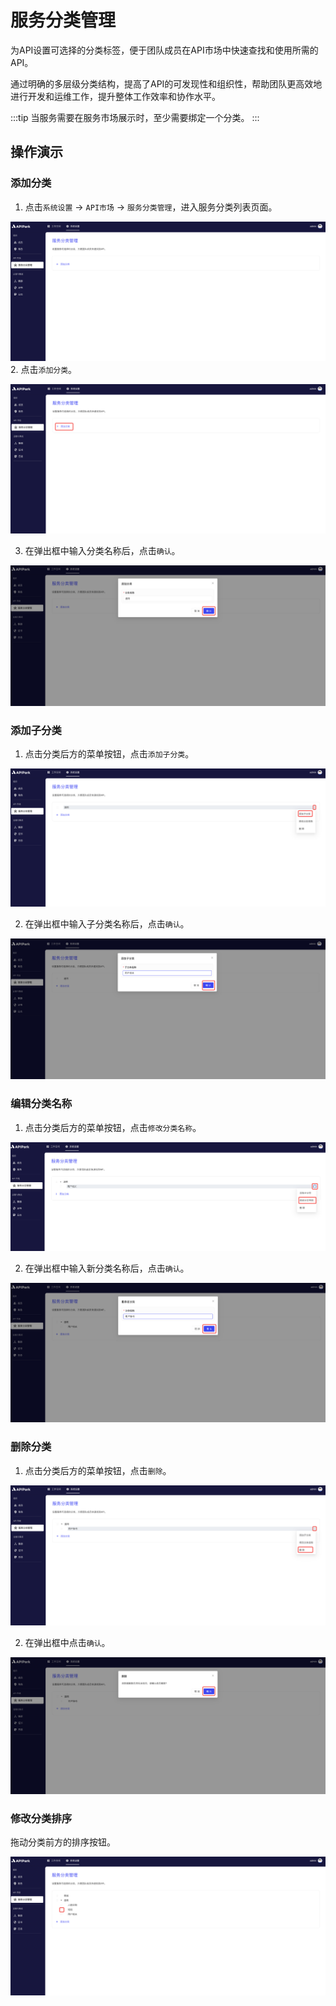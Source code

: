 # 服务分类管理

为API设置可选择的分类标签，便于团队成员在API市场中快速查找和使用所需的API。

通过明确的多层级分类结构，提高了API的可发现性和组织性，帮助团队更高效地进行开发和运维工作，提升整体工作效率和协作水平。


:::tip
当服务需要在服务市场展示时，至少需要绑定一个分类。
:::
## 操作演示
### 添加分类
1. 点击`系统设置` -> `API市场` -> `服务分类管理`，进入服务分类列表页面。

![](images/2024-08-13/de1a33493e8faf8e5a70d38ef5acf7ca831d4168445749e1591f2a59a7d5ca15.png)  
2. 点击`添加分类`。

![](images/2024-08-13/6418688cae73417fe542d2d83f3236f6517b056af6f7d5730f6d8415de1a7744.png)  

3. 在弹出框中输入分类名称后，点击`确认`。

![](images/2024-08-13/cb0bb269919afd7c42638a04c1952f0e769560339f4a03e0d844fd60b083460a.png)  


### 添加子分类
1. 点击分类后方的菜单按钮，点击`添加子分类`。

![](images/2024-08-13/3316462dffd5bb5dfe4068a6712cbc323ee643d92c6bcdb4b692dfaa998b8547.png)  

2. 在弹出框中输入子分类名称后，点击`确认`。

![](images/2024-08-13/cdc2b19e59602936f911cd59cc7dd2fc2c4aa9f23518bd32aa789655e705ddde.png)  


### 编辑分类名称
1. 点击分类后方的菜单按钮，点击`修改分类名称`。

![](images/2024-08-13/76155128de209ea63e489ecd589ef29ed4e52a335d2f30227cd03429f6319d53.png)  

2. 在弹出框中输入新分类名称后，点击`确认`。

![](images/2024-08-13/f3c52e3daa7426e93d22dc74f0f8db75df76ea9271307c818e4fca60537242b7.png)  


### 删除分类

1. 点击分类后方的菜单按钮，点击`删除`。

![](images/2024-08-13/74e9cb0756fff2a174eb3c4bcb71676fe283e74f45e1f2e32827347513ee02af.png)  

2. 在弹出框中点击`确认`。

![](images/2024-08-13/22f1ac1e527367ce421a973c0444cdfa73ffe309da3f5f9b98f8aad48e562718.png)  

### 修改分类排序

拖动分类前方的排序按钮。

![](images/2024-08-13/3277a073a10ddc856560f6baefc8b849bd6145825f122d725eb29f0e58c14853.png)  

